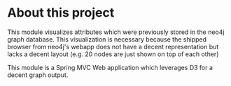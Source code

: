 # About this project
This module visualizes attributes which were previously stored in the
neo4j graph database. This visualization is necessary because the
shipped browser from neo4j's webapp does not have a decent
representation but lacks a decent layout (e.g. 20 nodes are just
shown on top of each other)

This module is a Spring MVC Web application which leverages D3 for a
decent graph output.